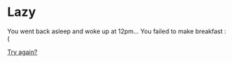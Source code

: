# Lazy

You went back asleep and woke up at 12pm... You failed to make breakfast :(

[Try again?](../../../Wake-up/beginning.md)